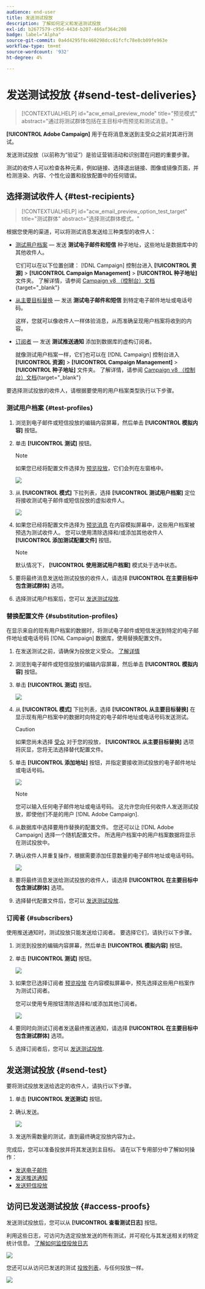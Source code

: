 ```yaml
---
audience: end-user
title: 发送测试投放
description: 了解如何定义和发送测试投放
exl-id: b2677579-c95d-443d-b207-466af364c208
badge: label="Alpha"
source-git-commit: 0a4d4295f8c460298dcc61fcfc78e8cb09fe963e
workflow-type: tm+mt
source-wordcount: '932'
ht-degree: 4%

---
```


# 发送测试投放 {#send-test-deliveries}

>[!CONTEXTUALHELP]
>id="acw_email_preview_mode"
>title="预览模式"
>abstract="通过将测试群体包括在主目标中而预览和测试消息。"

**[!UICONTROL Adobe Campaign]** 用于在将消息发送到主受众之前对其进行测试。

发送测试投放（以前称为“验证”）是验证营销活动和识别潜在问题的重要步骤。

测试的收件人可以检查各种元素，例如链接、选择退出链接、图像或镜像页面，并检测渲染、内容、个性化设置和投放配置中的任何错误。

## 选择测试收件人 {#test-recipients}



>[!CONTEXTUALHELP]
>id="acw_email_preview_option_test_target"
>title="测试群体"
>abstract="选择测试群体模式。"



根据您使用的渠道，可以将测试消息发送给三种类型的收件人：

* [测试用户档案](#test-profiles)  — 发送 **测试电子邮件和短信** 种子地址，这些地址是数据库中的其他收件人。

  它们可以在以下位置创建： [!DNL Campaign] 控制台进入 **[!UICONTROL 资源]** > **[!UICONTROL Campaign Management]** > **[!UICONTROL 种子地址]** 文件夹。 了解详情，请参阅 [Campaign v8 （控制台）文档](https://experienceleague.adobe.com/docs/campaign/campaign-v8/audience/add-profiles/test-profiles.html){target="_blank"}

* [从主要目标替换](#substitution-profiles)  — 发送 **测试电子邮件和短信** 到特定电子邮件地址或电话号码。

  这样，您就可以像收件人一样体验消息，从而准确呈现用户档案将收到的内容。

* [订阅者](#subscribers)  — 发送 **测试推送通知** 添加到数据库的虚构订阅者。

  就像测试用户档案一样，它们也可以在 [!DNL Campaign] 控制台进入 **[!UICONTROL 资源]** > **[!UICONTROL Campaign Management]** > **[!UICONTROL 种子地址]** 文件夹。 了解详情，请参阅 [Campaign v8 （控制台）文档](https://experienceleague.adobe.com/docs/campaign/campaign-v8/audience/add-profiles/test-profiles.html){target="_blank"}

要选择测试投放的收件人，请根据要使用的用户档案类型执行以下步骤。

### 测试用户档案 {#test-profiles}


1. 浏览到电子邮件或短信投放的编辑内容屏幕，然后单击 **[!UICONTROL 模拟内容]** 按钮。

1. 单击 **[!UICONTROL 测试]** 按钮。

   >[!NOTE]
   >
   >如果您已经将配置文件选择为 [预览投放](preview-content.md)，它们会列在左窗格中。

   ![](assets/simulate-test-button-email.png)

1. 从 **[!UICONTROL 模式]** 下拉列表，选择 **[!UICONTROL 测试用户档案]** 定位将接收测试电子邮件或短信投放的虚拟收件人。

   ![](assets/simulate-profile-mode.png)

1. 如果您已经将配置文件选择为 [预览消息](preview-content.md) 在内容模拟屏幕中，这些用户档案被预选为测试收件人。 您可以使用清除选择和/或添加其他收件人 **[!UICONTROL 添加测试配置文件]** 按钮。

   >[!NOTE]
   >
   >默认情况下， **[!UICONTROL 使用测试用户档案]** 模式处于选中状态。

1. 要将最终消息发送给测试投放的收件人，请选择 **[!UICONTROL 在主要目标中包含测试群体]** 选项。

1. 选择测试用户档案后，您可以 [发送测试投放](#send-test).

### 替换配置文件 {#substitution-profiles}

在显示来自的现有用户档案的数据时，将测试电子邮件或短信发送到特定的电子邮件地址或电话号码 [!DNL Campaign] 数据库，使用替换配置文件。

1. 在发送测试之前，请确保为投放定义受众。 [了解详情](../audience/about-audiences.md)

1. 浏览到电子邮件或短信投放的编辑内容屏幕，然后单击 **[!UICONTROL 模拟内容]** 按钮。

1. 单击 **[!UICONTROL 测试]** 按钮。

   ![](assets/simulate-test-button-email.png)

1. 从 **[!UICONTROL 模式]** 下拉列表，选择 **[!UICONTROL 从主要目标替换]** 在显示现有用户档案中的数据时向特定的电子邮件地址或电话号码发送测试。

   >[!CAUTION]
   >
   >如果您尚未选择 [受众](../audience/about-audiences.md) 对于您的投放， **[!UICONTROL 从主要目标替换]** 选项将灰显，您将无法选择替代配置文件。

1. 单击 **[!UICONTROL 添加地址]** 按钮，并指定要接收测试投放的电子邮件地址或电话号码。

   ![](assets/simulate-add-substitution-address.png)

   >[!NOTE]
   >
   >您可以输入任何电子邮件地址或电话号码。 这允许您向任何收件人发送测试投放，即使他们不是的用户 [!DNL Adobe Campaign].

1. 从数据库中选择要用作替换的配置文件。 您还可以让 [!DNL Adobe Campaign] 选择一个随机配置文件。 所选用户档案中的用户档案数据将显示在测试投放中。

1. 确认收件人并重复操作，根据需要添加任意数量的电子邮件地址或电话号码。

   ![](assets/simulate-profile-substitute.png)

1. 要将最终消息发送给测试投放的收件人，请选择 **[!UICONTROL 在主要目标中包含测试群体]** 选项。

1. 选择替代配置文件后，您可以 [发送测试投放](#send-test).

### 订阅者 {#subscribers}

使用推送通知时，测试投放只能发送给订阅者。 要选择它们，请执行以下步骤。

1. 浏览到投放的编辑内容屏幕，然后单击 **[!UICONTROL 模拟内容]** 按钮。

1. 单击 **[!UICONTROL 测试]** 按钮。

   ![](assets/simulate-test-button-push.png)

1. 如果您已选择订阅者 [预览投放](preview-content.md) 在内容模拟屏幕中，预先选择这些用户档案作为测试订阅者。

   您可以使用专用按钮清除选择和/或添加其他订阅者。

   ![](assets/simulate-test-subscribers.png)

1. 要同时向测试订阅者发送最终推送通知，请选择 **[!UICONTROL 在主要目标中包含测试群体]** 选项。

1. 选择订阅者后，您可以 [发送测试投放](#send-test).

## 发送测试投放 {#send-test}

要将测试投放发送给选定的收件人，请执行以下步骤。

1. 单击 **[!UICONTROL 发送测试]** 按钮。

1. 确认发送。

   ![](assets/simulate-send-test.png)

1. 发送所需数量的测试，直到最终确定投放内容为止。

完成后，您可以准备投放并将其发送到主目标。 请在以下专用部分中了解如何操作：

* [发送电子邮件](../monitor/prepare-send.md)
* [发送推送通知](../push/send-push.md#send-push)
* [发送短信投放](../sms/send-sms.md#send-sms)

## 访问已发送测试投放 {#access-proofs}

发送测试投放后，您可以从 **[!UICONTROL 查看测试日志]** 按钮。

利用这些日志，可访问为选定投放发送的所有测试，并可视化与其发送相关的特定统计信息。 [了解如何监控投放日志](../monitor/delivery-logs.md)

![](assets/simulate-test-log.png)

您还可以从访问已发送的测试 [投放列表](../msg/gs-messages.md)，与任何投放一样。

![](assets/simulate-deliveries-list.png)
